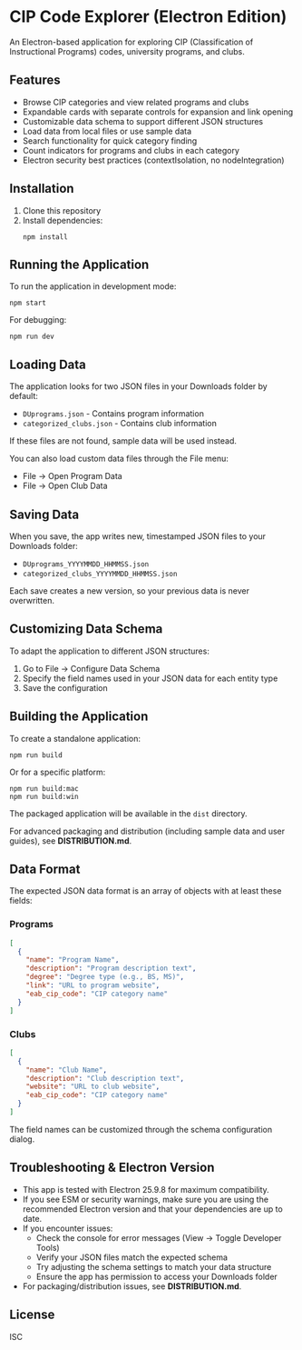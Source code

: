 # CIP Code Explorer (Electron Edition)

An Electron-based application for exploring CIP (Classification of Instructional Programs) codes, university programs, and clubs.

## Features

- Browse CIP categories and view related programs and clubs
- Expandable cards with separate controls for expansion and link opening
- Customizable data schema to support different JSON structures
- Load data from local files or use sample data
- Search functionality for quick category finding
- Count indicators for programs and clubs in each category
- Electron security best practices (contextIsolation, no nodeIntegration)

## Installation

1. Clone this repository
2. Install dependencies:
   ```
   npm install
   ```

## Running the Application

To run the application in development mode:

```
npm start
```

For debugging:

```
npm run dev
```

## Loading Data

The application looks for two JSON files in your Downloads folder by default:
- `DUprograms.json` - Contains program information
- `categorized_clubs.json` - Contains club information

If these files are not found, sample data will be used instead.

You can also load custom data files through the File menu:
- File -> Open Program Data
- File -> Open Club Data

## Saving Data

When you save, the app writes new, timestamped JSON files to your Downloads folder:
- `DUprograms_YYYYMMDD_HHMMSS.json`
- `categorized_clubs_YYYYMMDD_HHMMSS.json`

Each save creates a new version, so your previous data is never overwritten.

## Customizing Data Schema

To adapt the application to different JSON structures:

1. Go to File -> Configure Data Schema
2. Specify the field names used in your JSON data for each entity type
3. Save the configuration

## Building the Application

To create a standalone application:

```
npm run build
```

Or for a specific platform:

```
npm run build:mac
npm run build:win
```

The packaged application will be available in the `dist` directory.

For advanced packaging and distribution (including sample data and user guides), see **DISTRIBUTION.md**.

## Data Format

The expected JSON data format is an array of objects with at least these fields:

### Programs
```json
[
  {
    "name": "Program Name",
    "description": "Program description text",
    "degree": "Degree type (e.g., BS, MS)",
    "link": "URL to program website",
    "eab_cip_code": "CIP category name"
  }
]
```

### Clubs
```json
[
  {
    "name": "Club Name",
    "description": "Club description text",
    "website": "URL to club website",
    "eab_cip_code": "CIP category name"
  }
]
```

The field names can be customized through the schema configuration dialog.

## Troubleshooting & Electron Version

- This app is tested with Electron 25.9.8 for maximum compatibility.
- If you see ESM or security warnings, make sure you are using the recommended Electron version and that your dependencies are up to date.
- If you encounter issues:
  - Check the console for error messages (View → Toggle Developer Tools)
  - Verify your JSON files match the expected schema
  - Try adjusting the schema settings to match your data structure
  - Ensure the app has permission to access your Downloads folder
- For packaging/distribution issues, see **DISTRIBUTION.md**.

## License

ISC